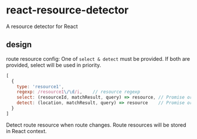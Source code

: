 # react-resource-detector
A resource detector for React

## design
route resource config:
One of `select & detect` must be provided. If both are provided, select will be used in priority.
```javascript
[
  {
    type: 'resource1',
    regexp: /resource1\/\d/i,    // resource regexp
    select: (resourceId, matchResult, query) => resource, // Promise or not
    detect: (location, matchResult, query) => resource    // Promise or not
  }
]
```

Detect route resource when route changes.
Route resources will be stored in React context.
